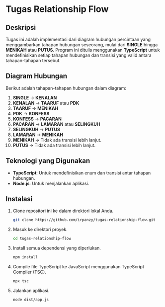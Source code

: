 # Tugas Relationship Flow

## Deskripsi

Tugas ini adalah implementasi dari diagram hubungan percintaan yang menggambarkan tahapan hubungan seseorang, mulai dari **SINGLE** hingga **MENIKAH** atau **PUTUS**. Program ini ditulis menggunakan **TypeScript** untuk mendefinisikan setiap tahapan hubungan dan transisi yang valid antara tahapan-tahapan tersebut.

## Diagram Hubungan

Berikut adalah tahapan-tahapan hubungan dalam diagram:

1. **SINGLE** → **KENALAN**
2. **KENALAN** → **TAARUF** atau **PDK**
3. **TAARUF** → **MENIKAH**
4. **PDK** → **KONFESS**
5. **KONFESS** → **PACARAN**
6. **PACARAN** → **LAMARAN** atau **SELINGKUH**
7. **SELINGKUH** → **PUTUS**
8. **LAMARAN** → **MENIKAH**
9. **MENIKAH** → Tidak ada transisi lebih lanjut.
10. **PUTUS** → Tidak ada transisi lebih lanjut.

## Teknologi yang Digunakan

- **TypeScript**: Untuk mendefinisikan enum dan transisi antar tahapan hubungan.
- **Node.js**: Untuk menjalankan aplikasi.

## Instalasi

1.  Clone repositori ini ke dalam direktori lokal Anda.

    ```bash
    git clone https://github.com/irpanzy/tugas-relationship-flow.git
    ```

2.  Masuk ke direktori proyek.

    ```bash
    cd tugas-relationship-flow
    ```

3.  Install semua dependensi yang diperlukan.

    ```bash
    npm install
    ```

4.  Compile file TypeScript ke JavaScript menggunakan TypeScript Compiler (TSC).

    ```bash
    npx tsc
    ```

5.  Jalankan aplikasi.

    ```bash
    node dist/app.js
    ```
    
